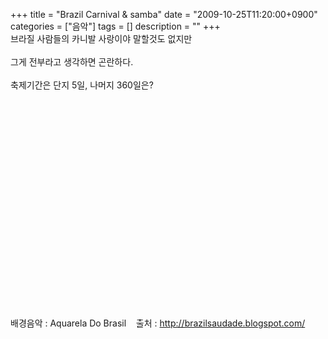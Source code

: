 +++
title = "Brazil Carnival & samba"
date = "2009-10-25T11:20:00+0900"
categories = ["음악"]
tags = []
description = ""
+++
<span class="copyright_entry" style="display:block;" title="Brazil Carnival &amp; samba@@**@@http://shed.egloos.com/1961935"></span>브라질 사람들의 카니발 사랑이야 말할것도 없지만
<br>
<br>그게 전부라고 생각하면 곤란하다. 
<br>
<br>축제기간은 단지 5일, 나머지 360일은?
<br>
<br>
<object height="344" width="425"><embed src="http://www.youtube.com/v/x4V38d_NCRk&amp;color1=0xb1b1b1&amp;color2=0xcfcfcf&amp;feature=player_embedded&amp;fs=1" type="application/x-shockwave-flash" allowfullscreen="true" allowscriptaccess="always" height="344" width="425"></object>
<br>배경음악 : Aquarela Do Brasil&nbsp;&nbsp;&nbsp; 출처 : http://brazilsaudade.blogspot.com/
<br> 
<!--
       <rdf:RDF xmlns:rdf="http://www.w3.org/1999/02/22-rdf-syntax-ns#"
		    xmlns:dc="http://purl.org/dc/elements/1.1/"
		    xmlns:trackback="http://madskills.com/public/xml/rss/module/trackback/">
       <rdf:Description
	        rdf:about="http://shed.egloos.com/1961935"
	        dc:identifier="http://shed.egloos.com/1961935"
	        dc:title="Brazil Carnival &amp; samba"
	        trackback:ping="http://shed.egloos.com/tb/1961935"/>
       </rdf:RDF>
       -->

<ul></ul>